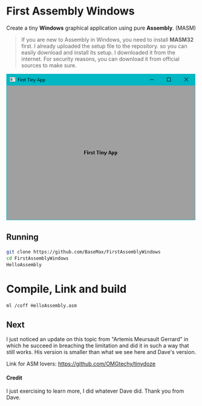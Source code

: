 # First Assembly Windows

Create a tiny **Windows** graphical application using pure **Assembly**. (MASM)

> If you are new to Assembly in Windows, you need to install **MASM32** first. I already uploaded the setup file to the repository. so you can easily download and install its setup. I downloaded it from the internet. For security reasons, you can download it from official sources to make sure.

![First Assembly Windows](demo.png)

## Running

```sh
git clone https://github.com/BaseMax/FirstAssemblyWindows
cd FirstAssemblyWindows
HelloAssembly
```

# Compile, Link and build

```sh
ml /coff HelloAssembly.asm
```

## Next

I just noticed an update on this topic from "Artemis Meursault Gerrard" in which he succeed in breaching the limitation and did it in such a way that still works. His version is smaller than what we see here and Dave's version.

Link for ASM lovers:
https://github.com/OMGtechy/tinydoze

#### Credit

I just exercising to learn more, I did whatever Dave did. Thank you from Dave.
